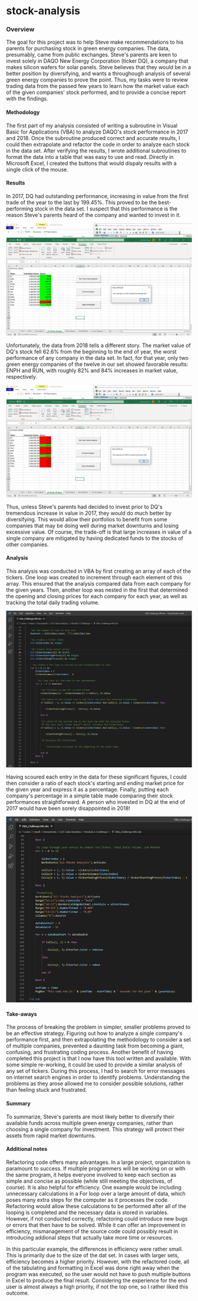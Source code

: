 # stock-analysis

### Overview
The goal for this project was to help Steve make recommendations to his parents for purchasing stock in green energy companies. The data, presumably, came from public exchanges. Steve's parents are keen to invest solely in DAQO New Energy Corporation (ticker DQ), a company that makes silicon wafers for solar panels. Steve believes that they would be in a better position by diversifying, and wants a throughough analysis of several green energy companies to prove the point. Thus, my tasks were to review trading data from the passed few years to learn how the market value each of the given companies' stock performed, and to provide a concise report with the findings.

#### Methodology
The first part of my analysis consisted of writing a subroutine in Visual Basic for Applications (VBA) to analyze DAQO's stock performance in 2017 and 2018. Once the subroutine produced correct and accurate results, I could then extrapolate and refactor the code in order to analyze each stock in the data set. After verifying the results, I wrote additional subroutines to format the data into a table that was easy to use and read. Directly in Microsoft Excel, I created the buttons that would dispaly results with a single click of the mouse.

#### Results
In 2017, DQ had outstanding performance, increasing in value from the first trade of the year to the last by 199.45%. This proved to be the best-performing stock in the data set. I suspect that this performance is the reason Steve's parents heard of the company and wanted to invest in it.

![Analysis results for 2017](https://github.com/veachk90/stock-analysis/blob/main/Screenshot%20(8).png)

Unfortunately, the data from 2018 tells a different story. The market value of DQ's stock fell 62.6% from the beginning to the end of year, the worst performance of any company in the data set. In fact, for that year, only two green energy companies of the twelve in our set showed favorable results: ENPH and RUN, with roughly 82% and 84% increases in market value, respectively. 

![Analysis results for 2018](https://github.com/veachk90/stock-analysis/blob/main/Screenshot%20(10).png)

Thus, unless Steve's parents had decided to invest prior to DQ's tremendous increase in value in 2017, they would do much better by diversifying. This would allow their portfolios to benefit from some companies that may be doing well during market downturns and losing excessive value. Of course, the trade-off is that large increases in value of a single company are mitigated by having dedicated funds to the stocks of other companies.  

#### Analysis
This analysis was conducted in VBA by first creating an array of each of the tickers. One loop was created to increment through each element of this array. This ensured that the analysis compared data from each company for the given years. Then, another loop was nested in the first that determined the opening and closing prices for each company for each year, as well as tracking the total daily trading volume. 

![Nested For loops to extract necessary data](https://github.com/veachk90/stock-analysis/blob/main/Screenshot%20(11).png)

Having scoured each entry in the data for these significant figures, I could then consider a ratio of each stock's starting and ending market price for the given year and express it as a percentage. Finally, putting each company's percentage in a simple table made comparing their stock performances straightforward. A person who invested in DQ at the end of 2017 would have been sorely disappointed in 2018!

![Formatting the data for presentation in Excel](https://github.com/veachk90/stock-analysis/blob/main/Screenshot%20(12).png)

#### Take-aways
The process of breaking the problem in simpler, smaller problems proved to be an effective strategy. Figuring out how to analyze a single company's performance first, and then extrapolating the methodology to consider a set of multiple companies, prevented a daunting task from becoming a giant, confusing, and frustrating coding process. Another benefit of having completed this project is that I now have this tool written and available. With some simple re-working, it could be used to provide a similar analysis of any set of tickers. During this process, I had to search for error messages on internet search engines in order to identify problems. Understanding the problems as they arose allowed me to consider possible solutions, rather than feeling stuck and frustrated. 

#### Summary
To summarize, Steve's parents are most likely better to diversify their available funds across multiple green energy companies, rather than choosing a single company for investment. This strategy will protect their assets from rapid market downturns. 

#### Additional notes
Refactoring code offers many advantages. In a large project, organization is paramount to success. If multiple programmers will be working on or with the same program, it helps everyone involved to keep each section as simple and concise as possible (while still meeting the objectives, of course). It is also helpful for efficiency. One example would be including unnecessary calculations in a For loop over a large amount of data, which poses many extra steps for the computer as it processes the code. Refactoring would allow these calculations to be performed after all of the looping is completed and the necessary data is stored in variables. However, if not conducted correctly, refactoring could introduce new bugs or errors that then have to be solved. While it can offer an improvement in efficiency, mismanagement of the source code could possibly result in introducing addional steps that actually take more time or resources. 

In this particular example, the differences in efficiency were rather small. This is primarily due to the size of the dat set. In cases with larger sets, efficiency becomes a higher priority. However, with the refactored code, all of the tabulating and formatting in Excel was done right away when the program was executed, so the user would not have to push multiple buttons in Excel to produce the final result. Considering the experience for the end user is almost always a high priority, if not the top one, so I rather liked this outcome.
